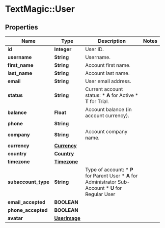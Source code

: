 # TextMagic::User

## Properties
Name | Type | Description | Notes
------------ | ------------- | ------------- | -------------
**id** | **Integer** | User ID. | 
**username** | **String** | Username. | 
**first_name** | **String** | Account first name. | 
**last_name** | **String** | Account last name. | 
**email** | **String** | User email address. | 
**status** | **String** | Current account status: * **A** for Active * **T** for Trial.  | 
**balance** | **Float** | Account balance (in account currency). | 
**phone** | **String** |  | 
**company** | **String** | Account company name. | 
**currency** | [**Currency**](Currency.md) |  | 
**country** | [**Country**](Country.md) |  | 
**timezone** | [**Timezone**](Timezone.md) |  | 
**subaccount_type** | **String** | Type of account: * **P** for Parent User * **A** for Administrator Sub-Account * **U** for Regular User  | 
**email_accepted** | **BOOLEAN** |  | 
**phone_accepted** | **BOOLEAN** |  | 
**avatar** | [**UserImage**](UserImage.md) |  | 


